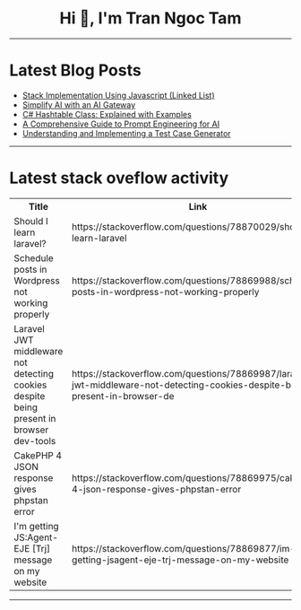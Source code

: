 <h1 align="center">Hi 👋, I'm Tran Ngoc Tam</h1>

---

# Latest Blog Posts 
<!-- BLOG-POST-LIST:START -->
- [Stack Implementation Using Javascript &lpar;Linked List&rpar;](https://dev.to/ashutoshsarangi/stack-implementation-using-javascript-linked-list-2n56)
- [Simplify AI with an AI Gateway](https://dev.to/vaibhavacharya/simplify-ai-with-an-ai-gateway-mp4)
- [C# Hashtable Class: Explained with Examples](https://dev.to/bytehide/c-hashtable-class-explained-with-examples-5chg)
- [A Comprehensive Guide to Prompt Engineering for AI](https://dev.to/vaibhavacharya/a-comprehensive-guide-to-prompt-engineering-for-ai-3on7)
- [Understanding and Implementing a Test Case Generator](https://dev.to/keploy/understanding-and-implementing-a-test-case-generator-4pid)
<!-- BLOG-POST-LIST:END -->

---

# Latest stack oveflow activity
<table>
  <tr><th>Title</th><th>Link</th></tr>
  <!-- STACKOVERFLOW:START --><tr><td>Should I learn laravel?</td><td>https://stackoverflow.com/questions/78870029/should-i-learn-laravel</td></tr><tr><td>Schedule posts in Wordpress not working properly</td><td>https://stackoverflow.com/questions/78869988/schedule-posts-in-wordpress-not-working-properly</td></tr><tr><td>Laravel JWT middleware not detecting cookies despite being present in browser dev-tools</td><td>https://stackoverflow.com/questions/78869987/laravel-jwt-middleware-not-detecting-cookies-despite-being-present-in-browser-de</td></tr><tr><td>CakePHP 4 JSON response gives phpstan error</td><td>https://stackoverflow.com/questions/78869975/cakephp-4-json-response-gives-phpstan-error</td></tr><tr><td>I&#39;m getting JS:Agent-EJE [Trj] message on my website</td><td>https://stackoverflow.com/questions/78869877/im-getting-jsagent-eje-trj-message-on-my-website</td></tr><!-- STACKOVERFLOW:END -->
</table>

---


